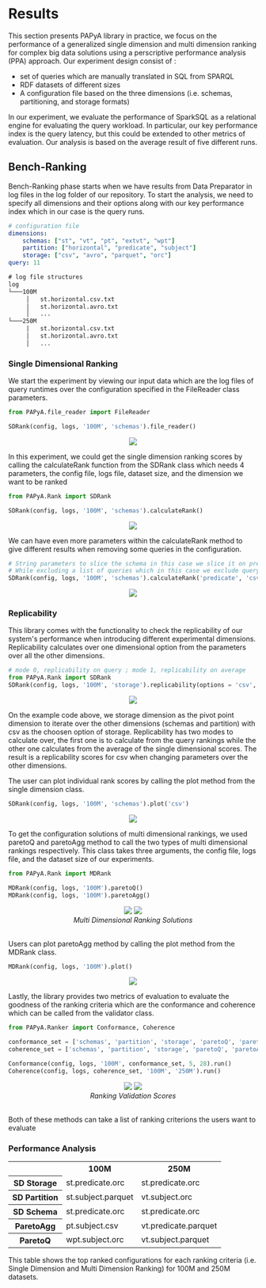 # Results
This section presents PAPyA library in practice, we focus on the performance of a generalized single dimension and multi dimension ranking for complex big data solutions using a perscriptive performance analysis (PPA) approach. Our experiment design consist of :

- set of queries which are manually translated in SQL from SPARQL
- RDF datasets of different sizes 
- A configuration file based on the three dimensions (i.e. schemas, partitioning, and storage formats)

In our experiment, we evaluate the performance of SparkSQL as a relational engine for evaluating the query workload. In particular, our key performance index is the query latency, but this could be extended to other metrics of evaluation. Our analysis is based on the average result of five different runs.

## Bench-Ranking
Bench-Ranking phase starts when we have results from Data Preparator in log files in the log folder of our repository. To start the analysis, we need to specify all dimensions and their options along with our key performance index which in our case is the query runs.

```yaml
# configuration file
dimensions:
    schemas: ["st", "vt", "pt", "extvt", "wpt"]
    partition: ["horizontal", "predicate", "subject"]
    storage: ["csv", "avro", "parquet", "orc"]
query: 11
```
```xml
# log file structures
log
└───100M
     │   st.horizontal.csv.txt
     │   st.horizontal.avro.txt
     │   ...
└───250M
     |   st.horizontal.csv.txt
     │   st.horizontal.avro.txt
     │   ...
```

### Single Dimensional Ranking

We start the experiment by viewing our input data which are the log files of query runtimes over the configuration specified in the FileReader class parameters.
 ```python
from PAPyA.file_reader import FileReader

SDRank(config, logs, '100M', 'schemas').file_reader()
```
<p align="center">
<img src="https://github.com/DataSystemsGroupUT/PAPyA/raw/main/figs/query_runtimes.png"/>
</p>

In this experiment, we could get the single dimension ranking scores by calling the calculateRank function from the SDRank class which needs 4 parameters, the config file, logs file, dataset size, and the dimension we want to be ranked

```python
from PAPyA.Rank import SDRank

SDRank(config, logs, '100M', 'schemas').calculateRank()
```
<p align="center">
<img src="https://github.com/DataSystemsGroupUT/PAPyA/raw/main/figs/top5schemaRank.png"/>
</p>

We can have even more parameters within the calculateRank method to give different results when removing some queries in the configuration. 
```python
# String parameters to slice the schema in this case we slice it on predicate and csv. 
# While excluding a list of queries which in this case we exclude query 3,4, and 5.
SDRank(config, logs, '100M', 'schemas').calculateRank('predicate', 'csv', [3,4,5])
```
<p align="center">
<img src="https://github.com/DataSystemsGroupUT/PAPyA/raw/main/figs/sdrank_withParameters.png"/>
</p>

### Replicability

This library comes with the functionality to check the replicability of our system's performance when introducing different experimental dimensions. Replicability calculates over one dimensional option from the parameters over all the other dimensions.

```python
# mode 0, replicability on query ; mode 1, replicability on average
from PAPyA.Rank import SDRank
SDRank(config, logs, '100M', 'storage').replicability(options = 'csv', mode = 1)
```
<p align="center">
<img src="https://github.com/DataSystemsGroupUT/PAPyA/raw/main/figs/replicabilityResult.png"/>
</p>

On the example code above, we storage dimension as the pivot point dimension to iterate over the other dimensions (schemas and partition) with csv as the choosen option of storage. Replicability has two modes to calculate over, the first one is to calculate from the query rankings while the other one calculates from the average of the single dimensional scores. The result is a replicability scores for csv when changing parameters over the other dimensions.

The user can plot individual rank scores by calling the plot method from the single dimension class.

```python
SDRank(config, logs, '100M', 'schemas').plot('csv')
```
<p align="center">
<img src="https://github.com/DataSystemsGroupUT/PAPyA/raw/main/figs/schemaDigram.png"/>
</p>

To get the configuration solutions of multi dimensional rankings, we used paretoQ and paretoAgg method to call the two types of multi dimensional rankings respectively. This class takes three arguments, the config file, logs file, and the dataset size of our experiments.

```python
from PAPyA.Rank import MDRank

MDRank(config, logs, '100M').paretoQ()
MDRank(config, logs, '100M').paretoAgg()
```
<figure align = "center">
  <img src="https://github.com/DataSystemsGroupUT/PAPyA/raw/main/figs/paretoQSolution.png">
  <img src="https://github.com/DataSystemsGroupUT/PAPyA/raw/main/figs/paretoAggSolution.png">
  <figcaption align = "center">
  <em>Multi Dimensional Ranking Solutions</em>
  </figcaption>
</figure>
<br>
Users can plot paretoAgg method by calling the plot method from the MDRank class.

```python
MDRank(config, logs, '100M').plot()
```
<p align="center">
<img src="https://github.com/DataSystemsGroupUT/PAPyA/raw/main/figs/paretoDiagram.png"/>
</p>

Lastly, the library provides two metrics of evaluation to evaluate the goodness of the ranking criteria which are the conformance and coherence which can be called from the validator class.

```python
from PAPyA.Ranker import Conformance, Coherence

conformance_set = ['schemas', 'partition', 'storage', 'paretoQ', 'paretoAgg']
coherence_set = ['schemas', 'partition', 'storage', 'paretoQ', 'paretoAgg']

Conformance(config, logs, '100M', conformance_set, 5, 28).run()
Coherence(config, logs, coherence_set, '100M', '250M').run()
```
<figure align = "center">
  <img src="https://github.com/DataSystemsGroupUT/PAPyA/raw/main/figs/conformanceScore.png">
  <img src="https://github.com/DataSystemsGroupUT/PAPyA/raw/main/figs/coherenceScore.png">
  <figcaption align = "center">
  <em>Ranking Validation Scores</em>
  </figcaption>
</figure>
<br>
Both of these methods can take a list of ranking criterions the users want to evaluate

### Performance Analysis
<table>
  <tr>
    <th></th>
    <th>100M</th>
    <th>250M</th>
  </tr>
  <tr>
    <th>SD Storage</th>
    <td>st.predicate.orc</td>
    <td>st.predicate.orc</td>
  </tr>
  <tr>
    <th>SD Partition</th>
    <td>st.subject.parquet</td>
    <td>vt.subject.orc</td>
  </tr>
  <tr>
    <th>SD Schema</th>
    <td>st.predicate.orc</td>
    <td>st.predicate.orc</td>
  </tr>
  <tr>
    <th>ParetoAgg</th>
    <td>pt.subject.csv</td>
    <td>vt.predicate.parquet</td>
  </tr>
  <tr>
    <th>ParetoQ</th>
    <td>wpt.subject.orc</td>
    <td>vt.subject.parquet</td>
  </tr>
</table>

This table shows the top ranked configurations for each ranking criteria (i.e. Single Dimension and Multi Dimension Ranking) for 100M and 250M datasets.<br>

<!-- <table>
    <tr>
        <td colspan="2">Three</td>
        <td>Conformance</td>
    </tr>
    <tr>
        <td>One</td>
        <td>Two</td>
    </tr>
</table> -->